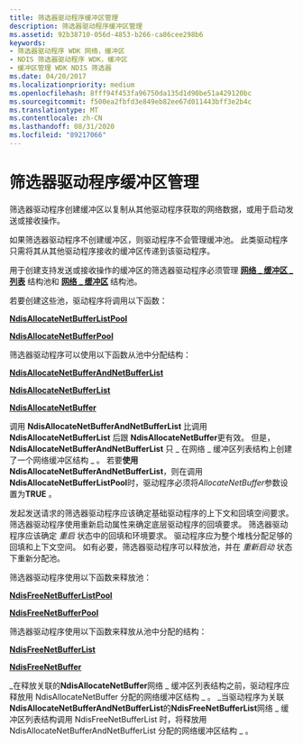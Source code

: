 ```yaml
---
title: 筛选器驱动程序缓冲区管理
description: 筛选器驱动程序缓冲区管理
ms.assetid: 92b38710-056d-4853-b266-ca86cee298b6
keywords:
- 筛选器驱动程序 WDK 网络，缓冲区
- NDIS 筛选器驱动程序 WDK，缓冲区
- 缓冲区管理 WDK NDIS 筛选器
ms.date: 04/20/2017
ms.localizationpriority: medium
ms.openlocfilehash: 8fff94f453fa96750da135d1d90be51a429120bc
ms.sourcegitcommit: f500ea2fbfd3e849eb82ee67d011443bff3e2b4c
ms.translationtype: MT
ms.contentlocale: zh-CN
ms.lasthandoff: 08/31/2020
ms.locfileid: "89217066"
---
```

# <a name="filter-driver-buffer-management"></a>筛选器驱动程序缓冲区管理





筛选器驱动程序创建缓冲区以复制从其他驱动程序获取的网络数据，或用于启动发送或接收操作。

如果筛选器驱动程序不创建缓冲区，则驱动程序不会管理缓冲池。 此类驱动程序只需将其从其他驱动程序接收的缓冲区传递到该驱动程序。

用于创建支持发送或接收操作的缓冲区的筛选器驱动程序必须管理 [**网络 \_ 缓冲区 \_ 列表**](/windows-hardware/drivers/ddi/ndis/ns-ndis-_net_buffer_list) 结构池和 [**网络 \_ 缓冲区**](/windows-hardware/drivers/ddi/ndis/ns-ndis-_net_buffer) 结构池。

若要创建这些池，驱动程序将调用以下函数：

[**NdisAllocateNetBufferListPool**](/windows-hardware/drivers/ddi/ndis/nf-ndis-ndisallocatenetbufferlistpool)

[**NdisAllocateNetBufferPool**](/windows-hardware/drivers/ddi/ndis/nf-ndis-ndisallocatenetbufferpool)

筛选器驱动程序可以使用以下函数从池中分配结构：

[**NdisAllocateNetBufferAndNetBufferList**](/windows-hardware/drivers/ddi/ndis/nf-ndis-ndisallocatenetbufferandnetbufferlist)

[**NdisAllocateNetBufferList**](/windows-hardware/drivers/ddi/ndis/nf-ndis-ndisallocatenetbufferlist)

[**NdisAllocateNetBuffer**](/windows-hardware/drivers/ddi/ndis/nf-ndis-ndisallocatenetbuffer)

调用 **NdisAllocateNetBufferAndNetBufferList** 比调用 **NdisAllocateNetBufferList** 后跟 **NdisAllocateNetBuffer**更有效。 但是， **NdisAllocateNetBufferAndNetBufferList** 只 \_ 在网络 \_ 缓冲区列表结构上创建了一个网络缓冲区结构 \_ 。 若要**使用 NdisAllocateNetBufferAndNetBufferList**，则在调用**NdisAllocateNetBufferListPool**时，驱动程序必须将*AllocateNetBuffer*参数设置为**TRUE** 。

发起发送请求的筛选器驱动程序应该确定基础驱动程序的上下文和回填空间要求。 筛选器驱动程序使用重新启动属性来确定底层驱动程序的回填要求。 筛选器驱动程序应该确定 *重启* 状态中的回填和环境要求。 驱动程序应为整个堆栈分配足够的回填和上下文空间。 如有必要，筛选器驱动程序可以释放池，并在 *重新启动* 状态下重新分配池。

筛选器驱动程序使用以下函数来释放池：

[**NdisFreeNetBufferListPool**](/windows-hardware/drivers/ddi/ndis/nf-ndis-ndisfreenetbufferlistpool)

[**NdisFreeNetBufferPool**](/windows-hardware/drivers/ddi/ndis/nf-ndis-ndisfreenetbufferpool)

筛选器驱动程序使用以下函数来释放从池中分配的结构：

[**NdisFreeNetBufferList**](/windows-hardware/drivers/ddi/ndis/nf-ndis-ndisfreenetbufferlist)

[**NdisFreeNetBuffer**](/windows-hardware/drivers/ddi/ndis/nf-ndis-ndisfreenetbuffer)

\_在释放关联的**NdisAllocateNetBuffer**网络 \_ 缓冲区列表结构之前，驱动程序应释放用 NdisAllocateNetBuffer 分配的网络缓冲区结构 \_ 。 \_当驱动程序为关联**NdisAllocateNetBufferAndNetBufferList**的**NdisFreeNetBufferList**网络 \_ 缓冲区列表结构调用 NdisFreeNetBufferList 时，将释放用 NdisAllocateNetBufferAndNetBufferList 分配的网络缓冲区结构 \_ 。

 

